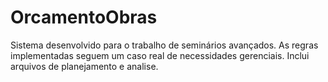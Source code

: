 OrcamentoObras
==============


Sistema desenvolvido para o trabalho de seminários avançados. As regras implementadas seguem um caso real de necessidades gerenciais. Inclui arquivos de planejamento e analise.
